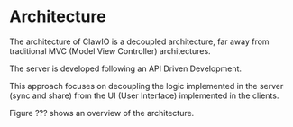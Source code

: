 # Architecture

The architecture of ClawIO is a decoupled architecture, far away from traditional MVC (Model View Controller) architectures.

The server is developed following an API Driven Development.

This approach focuses on decoupling the logic implemented in the server (sync and share) from the UI (User Interface) implemented in the clients.

Figure ??? shows an overview of the architecture.





